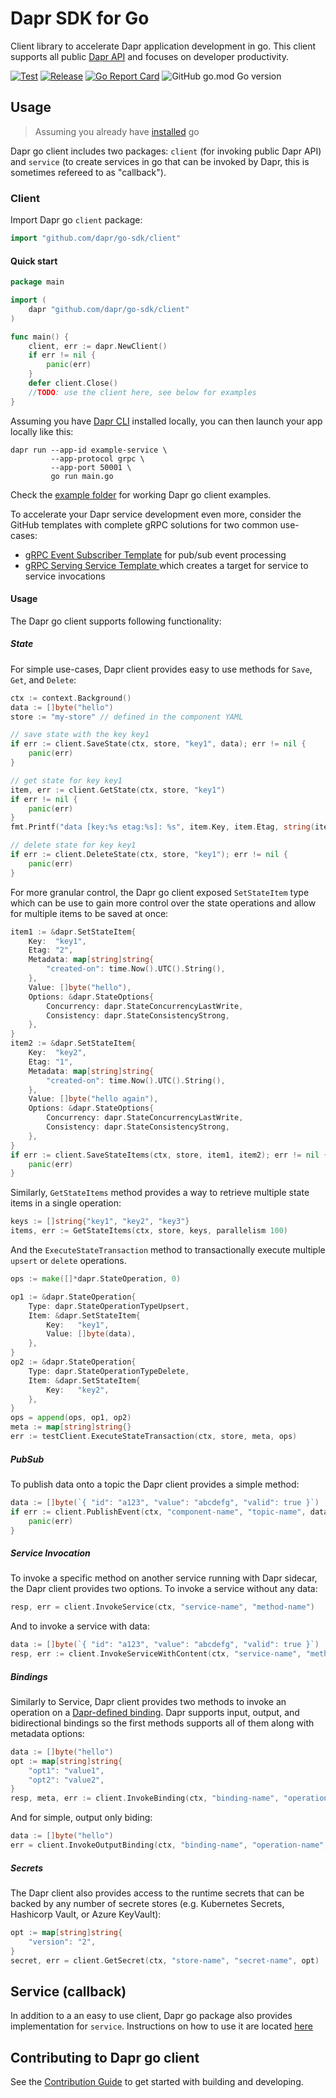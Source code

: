 # Dapr SDK for Go

Client library to accelerate Dapr application development in go. This client supports all public [Dapr API](https://github.com/dapr/docs/tree/master/reference/api) and focuses on developer productivity. 

[![Test](https://github.com/dapr/go-sdk/workflows/Test/badge.svg)](https://github.com/dapr/go-sdk/actions?query=workflow%3ATest) [![Release](https://github.com/dapr/go-sdk/workflows/Release/badge.svg)](https://github.com/dapr/go-sdk/actions?query=workflow%3ARelease) [![Go Report Card](https://goreportcard.com/badge/github.com/dapr/go-sdk)](https://goreportcard.com/report/github.com/dapr/go-sdk) ![GitHub go.mod Go version](https://img.shields.io/github/go-mod/go-version/dapr/go-sdk)

## Usage

> Assuming you already have [installed](https://golang.org/doc/install) go

Dapr go client includes two packages: `client` (for invoking public Dapr API) and `service` (to create services in go that can be invoked by Dapr, this is sometimes refereed to as "callback"). 

### Client 

Import Dapr go `client` package:

```go
import "github.com/dapr/go-sdk/client"
```

#### Quick start

```go
package main

import (
    dapr "github.com/dapr/go-sdk/client"
)

func main() {
    client, err := dapr.NewClient()
    if err != nil {
        panic(err)
    }
    defer client.Close()
    //TODO: use the client here, see below for examples 
}
```

Assuming you have [Dapr CLI](https://github.com/dapr/docs/blob/master/getting-started/environment-setup.md) installed locally, you can then launch your app locally like this:

```shell
dapr run --app-id example-service \
         --app-protocol grpc \
         --app-port 50001 \
         go run main.go
```

Check the [example folder](./example) for working Dapr go client examples.

To accelerate your Dapr service development even more, consider the GitHub templates with complete gRPC solutions for two common use-cases:

* [gRPC Event Subscriber Template](https://github.com/mchmarny/dapr-grpc-event-subscriber-template) for pub/sub event processing 
* [gRPC Serving Service Template ](https://github.com/mchmarny/dapr-grpc-service-template) which creates a target for service to service invocations 


#### Usage

The Dapr go client supports following functionality: 

##### State 

For simple use-cases, Dapr client provides easy to use methods for `Save`, `Get`, and `Delete`: 

```go
ctx := context.Background()
data := []byte("hello")
store := "my-store" // defined in the component YAML 

// save state with the key key1
if err := client.SaveState(ctx, store, "key1", data); err != nil {
    panic(err)
}

// get state for key key1
item, err := client.GetState(ctx, store, "key1")
if err != nil {
    panic(err)
}
fmt.Printf("data [key:%s etag:%s]: %s", item.Key, item.Etag, string(item.Value))

// delete state for key key1
if err := client.DeleteState(ctx, store, "key1"); err != nil {
    panic(err)
}
```

For more granular control, the Dapr go client exposed `SetStateItem` type which can be use to gain more control over the state operations and allow for multiple items to be saved at once:

```go     
item1 := &dapr.SetStateItem{
    Key:  "key1",
    Etag: "2",
    Metadata: map[string]string{
        "created-on": time.Now().UTC().String(),
    },
    Value: []byte("hello"),
    Options: &dapr.StateOptions{
        Concurrency: dapr.StateConcurrencyLastWrite,
        Consistency: dapr.StateConsistencyStrong,
    },
}
item2 := &dapr.SetStateItem{
    Key:  "key2",
    Etag: "1",
    Metadata: map[string]string{
        "created-on": time.Now().UTC().String(),
    },
    Value: []byte("hello again"),
    Options: &dapr.StateOptions{
        Concurrency: dapr.StateConcurrencyLastWrite,
        Consistency: dapr.StateConsistencyStrong,
    },
}
if err := client.SaveStateItems(ctx, store, item1, item2); err != nil {
    panic(err)
}
```

Similarly, `GetStateItems` method provides a way to retrieve multiple state items in a single operation:

```go
keys := []string{"key1", "key2", "key3"}
items, err := GetStateItems(ctx, store, keys, parallelism 100)
```

And the `ExecuteStateTransaction` method to transactionally execute multiple `upsert` or `delete` operations.

```go
ops := make([]*dapr.StateOperation, 0)

op1 := &dapr.StateOperation{
    Type: dapr.StateOperationTypeUpsert,
    Item: &dapr.SetStateItem{
        Key:   "key1",
        Value: []byte(data),
    },
}
op2 := &dapr.StateOperation{
    Type: dapr.StateOperationTypeDelete,
    Item: &dapr.SetStateItem{
        Key:   "key2",
    },
}
ops = append(ops, op1, op2)
meta := map[string]string{}
err := testClient.ExecuteStateTransaction(ctx, store, meta, ops)
```

##### PubSub 

To publish data onto a topic the Dapr client provides a simple method:

```go
data := []byte(`{ "id": "a123", "value": "abcdefg", "valid": true }`)
if err := client.PublishEvent(ctx, "component-name", "topic-name", data); err != nil {
    panic(err)
}
```

##### Service Invocation 

To invoke a specific method on another service running with Dapr sidecar, the Dapr client provides two options. To invoke a service without any data:

```go 
resp, err = client.InvokeService(ctx, "service-name", "method-name") 
``` 

And to invoke a service with data: 

```go 
data := []byte(`{ "id": "a123", "value": "abcdefg", "valid": true }`)
resp, err := client.InvokeServiceWithContent(ctx, "service-name", "method-name", "application/json", data)
```

##### Bindings

Similarly to Service, Dapr client provides two methods to invoke an operation on a [Dapr-defined binding](https://github.com/dapr/docs/tree/master/concepts/bindings). Dapr supports input, output, and bidirectional bindings so the first methods supports all of them along with metadata options: 

```go
data := []byte("hello")
opt := map[string]string{
    "opt1": "value1",
    "opt2": "value2",
}
resp, meta, err := client.InvokeBinding(ctx, "binding-name", "operation-name", data, opt)
```

And for simple, output only biding:

```go
data := []byte("hello")
err = client.InvokeOutputBinding(ctx, "binding-name", "operation-name", data)
```

##### Secrets

The Dapr client also provides access to the runtime secrets that can be backed by any number of secrete stores (e.g. Kubernetes Secrets, Hashicorp Vault, or Azure KeyVault):

```go
opt := map[string]string{
    "version": "2",
}
secret, err = client.GetSecret(ctx, "store-name", "secret-name", opt)
```

## Service (callback)

In addition to a an easy to use client, Dapr go package also provides implementation for `service`. Instructions on how to use it are located [here](./service/Readme.md)


## Contributing to Dapr go client 

See the [Contribution Guide](./CONTRIBUTING.md) to get started with building and developing.
